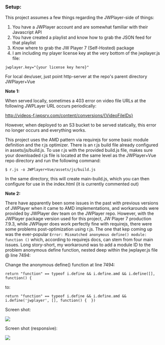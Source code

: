 
### Setup:


This project assumes a few things regarding the JWPlayer-side of things:

1. You have a JWPlayer account and are somewhat familiar with their Javascript API 
2. You have created a playlist and know how to grab the JSON feed for that playlist
3. Know where to grab the JW Player 7 (Self-Hosted) package
4. I am including my player license key at the very bottom of the jwplayer.js file:

```jwplayer.key="{your license key here}"```



For local dev/user, just point http-server at the repo's parent directory JWPlayer+Vue

**Note 1:**

When served locally, sometimes a 403 error on video file URLs at the following JWPLayer URL occurs periodically:

http://videos-f.jwpsrv.com/content/conversions/{VideoFileIDs}

However, when deployed to an S3 bucket to be served statically, this error no longer occurs and everything works.




This project uses the AMD pattern via requirejs for some basic module definition and the r.js optimizer. There is an r.js build file already configured in assets/js/build.js. To use r.js with the provided build.js file, makes sure your downloaded r.js file is located at the same level as the JWPlayer+Vue repo directory and run the following command: 

```$ r.js -o JWPlayer+Vue/assets/js/build.js```



In the same directory, this will create main-build.js, which you can then configure for use in the index.html (it is currently commented out)


**Note 2:**

There have apparently been some issues in the past with previous versions of JWPlayer when it came to AMD implementations, and workarounds were provided by JWPlayer dev team on the JWPlayer repo. However, with the JWPlayer package version used for this project, JW Player 7 production 7.9.3, while JWPlayer does work perfectly fine with requirejs, there were some problems post-optimization using r.js. The one that kep coming up was the ever-popular ```Error: Mismatched anonymous define() module: function ()``` which, according to requirejs docs, can stem from four main issues. Long story-short, my workaround was to add a module ID to the problem anonymous define function, nested deep within the jwplayer.js file @ line 7494:

Change the anonymous define() function at line 7494: 
```
return "function" == typeof i.define && i.define.amd && i.define([], function() {
```

to: 

```
return "function" == typeof i.define && i.define.amd && i.define('jwplayer', [], function() {  })
```



Screen shot:

![](https://raw.githubusercontent.com/mdublin/Vuejs-JWPlayer-spa/master/screenshot1.png)

Screen shot (responsive):

![](https://raw.githubusercontent.com/mdublin/Vuejs-JWPlayer-spa/master/screenshot2.png)


